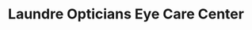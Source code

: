 ---
title: "Laundre Opticians Eye Care Center"
url: /buckingham/laundre-opticians-eye-care-center/
shop: optician
---